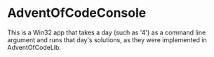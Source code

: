 # AdventOfCodeConsole

This is a Win32 app that takes a day (such as '4') as a command line argument and runs that day's solutions, as they were implemented in AdventOfCodeLib.
